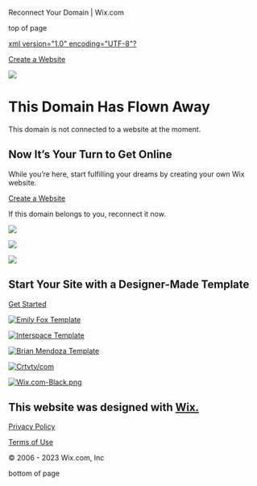 Reconnect Your Domain | Wix.com









top of page

[xml version="1.0" encoding="UTF-8"?](https://www.wix.com/)

[Create a Website](https://users.wix.com/signin?postLogin=https%3A%2F%2Fwww.wix.com%2Fmy-account&postSignUp=https%3A%2F%2Fwww.wix.com%2Fnew%2Faccount&view=sign-up&sendEmail=true)

![](https://static.wixstatic.com/media/375882_ea1b3ffd238d4feb9126eca2f7a94c6d~mv2.jpg/v1/fill/w_167,h_73,al_c,q_80,usm_0.66_1.00_0.01,blur_2,enc_avif,quality_auto/375882_ea1b3ffd238d4feb9126eca2f7a94c6d~mv2.jpg)

This Domain Has Flown Away
==========================

This domain is not connected to a website at the moment.

Now It’s Your Turn to Get Online
--------------------------------

While you’re here, start fulfilling your dreams by creating your own Wix website.

[Create a Website](https://users.wix.com/signin?postLogin=https%3A%2F%2Fwww.wix.com%2Fmy-account&postSignUp=https%3A%2F%2Fwww.wix.com%2Fnew%2Faccount&view=login&sendEmail=true&loginCompName=Fold_1_Button&referralInfo=Fold_1_Button)

If this domain belongs to you, reconnect it now.

![](https://static.wixstatic.com/media/b78274_05740779089c4d65ba10ce89fccdbec5~mv2.png/v1/fill/w_56,h_49,al_c,q_85,usm_0.66_1.00_0.01,blur_2,enc_avif,quality_auto/b78274_05740779089c4d65ba10ce89fccdbec5~mv2.png)

![](https://static.wixstatic.com/media/375882_292875f7ae8a475594414f8d83267229~mv2.jpg/v1/fill/w_167,h_73,al_c,q_80,usm_0.66_1.00_0.01,blur_2,enc_avif,quality_auto/375882_292875f7ae8a475594414f8d83267229~mv2.jpg)

![](https://static.wixstatic.com/media/375882_292875f7ae8a475594414f8d83267229~mv2.jpg/v1/fill/w_167,h_73,al_c,q_80,usm_0.66_1.00_0.01,blur_2,enc_avif,quality_auto/375882_292875f7ae8a475594414f8d83267229~mv2.jpg)

Start Your Site with a Designer-Made Template
---------------------------------------------

[Get Started](https://users.wix.com/signin?postLogin=https%3A%2F%2Fwww.wix.com%2Fmy-account&postSignUp=https%3A%2F%2Fwww.wix.com%2Fnew%2Faccount&view=login&sendEmail=true&loginCompName=Fold_2_Button&referralInfo=Fold_2_Button)

[![Emily Fox Template](https://static.wixstatic.com/media/375882_ffc43daf36ca4312809601a13bf296ac~mv2.jpg/v1/fill/w_602,h_356,al_c,q_80,usm_0.66_1.00_0.01,enc_avif,quality_auto/Emily%20Fox%20Template.jpg)](https://users.wix.com/signin?postLogin=https%3A%2F%2Fwww.wix.com%2Fwebsite%2Ftemplates&postSignUp=https%3A%2F%2Fwww.wix.com%2Fnew%2Faccount&view=login&sendEmail=true&loginCompName=Template_Button_2&referralInfo=Template_Button_2)

[![Interspace Template](https://static.wixstatic.com/media/375882_9674903e462e4b869c21077691b6d6c1~mv2.jpg/v1/fill/w_602,h_356,al_c,q_80,usm_0.66_1.00_0.01,enc_avif,quality_auto/Interspace%20Template.jpg)](https://users.wix.com/signin?postLogin=https%3A%2F%2Fwww.wix.com%2Fwebsite%2Ftemplates&postSignUp=https%3A%2F%2Fwww.wix.com%2Fnew%2Faccount&view=login&sendEmail=true&loginCompName=Template_Button_4&referralInfo=Template_Button_4)

[![Brian Mendoza Template](https://static.wixstatic.com/media/375882_30de615055d54c0cb6c937dce428bdba~mv2.jpg/v1/fill/w_602,h_356,al_c,q_80,usm_0.66_1.00_0.01,enc_avif,quality_auto/Brian%20Mendoza%20Template.jpg)](https://users.wix.com/signin?postLogin=https%3A%2F%2Fwww.wix.com%2Fwebsite%2Ftemplates&postSignUp=https%3A%2F%2Fwww.wix.com%2Fnew%2Faccount&view=login&sendEmail=true&loginCompName=Template_Button_1&referralInfo=Template_Button_1)

[![Crtvty/com](https://static.wixstatic.com/media/375882_562c55b0e2984569a02530b2b903e7a7~mv2.jpg/v1/fill/w_602,h_356,al_c,q_80,usm_0.66_1.00_0.01,enc_avif,quality_auto/Crtvty_com.jpg)](https://users.wix.com/signin?postLogin=https%3A%2F%2Fwww.wix.com%2Fwebsite%2Ftemplates&postSignUp=https%3A%2F%2Fwww.wix.com%2Fnew%2Faccount&view=login&sendEmail=true&loginCompName=Template_Button_3&referralInfo=Template_Button_3)

[![Wix.com-Black.png](https://static.wixstatic.com/media/375882_13f1f49e3b614b6d8fd7198e3da0a758~mv2.png/v1/fill/w_69,h_28,al_c,q_85,enc_avif,quality_auto/Wix_com-Black.png)](https://www.wix.com/)

This website was designed with [Wix.](https://www.wix.com)
----------------------------------------------------------

[Privacy Policy](https://www.wix.com/about/privacy)

[Terms of Use](https://www.wix.com/about/terms-of-use)

© 2006 - 2023 Wix.com, Inc

bottom of page